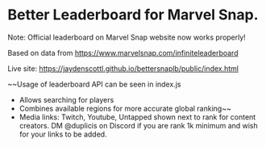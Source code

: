 # Better Leaderboard for Marvel Snap.

Note: Official leaderboard on Marvel Snap website now works properly!

Based on data from https://www.marvelsnap.com/infiniteleaderboard 

Live site: https://jaydenscottl.github.io/bettersnaplb/public/index.html

~~Usage of leaderboard API can be seen in index.js

- Allows searching for players
- Combines available regions for more accurate global ranking~~
- Media links: Twitch, Youtube, Untapped shown next to rank for content creators. DM @duplicis on Discord if you are rank 1k minimum and wish for your links to be added.


